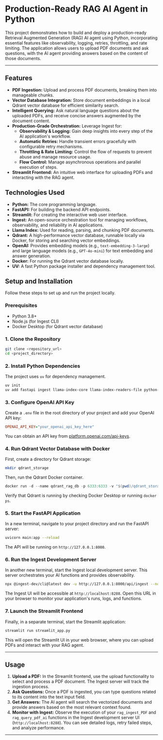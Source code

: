 # Production-Ready RAG AI Agent in Python

This project demonstrates how to build and deploy a production-ready Retrieval Augmented Generation (RAG) AI agent using Python, incorporating essential features like observability, logging, retries, throttling, and rate limiting. The application allows users to upload PDF documents and ask questions, with the AI agent providing answers based on the content of those documents.

-----

## Features

  * **PDF Ingestion:** Upload and process PDF documents, breaking them into manageable chunks.
  * **Vector Database Integration:** Store document embeddings in a local Qdrant vector database for efficient similarity search.
  * **Intelligent Querying:** Ask natural language questions about the uploaded PDFs, and receive concise answers augmented by the document content.
  * **Production-Grade Orchestration:** Leverage Ingest for:
      * **Observability & Logging:** Gain deep insights into every step of the AI application's workflow.
      * **Automatic Retries:** Handle transient errors gracefully with configurable retry mechanisms.
      * **Throttling & Rate Limiting:** Control the flow of requests to prevent abuse and manage resource usage.
      * **Flow Control:** Manage asynchronous operations and parallel execution of steps.
  * **Streamlit Frontend:** An intuitive web interface for uploading PDFs and interacting with the RAG agent.


##  Technologies Used

  * **Python:** The core programming language.
  * **FastAPI:** For building the backend API endpoints.
  * **Streamlit:** For creating the interactive web user interface.
  * **Ingest:** An open-source orchestration tool for managing workflows, observability, and reliability in AI applications.
  * **Llama Index:** Used for reading, parsing, and chunking PDF documents.
  * **Qdrant:** A high-performance vector database, runnable locally via Docker, for storing and searching vector embeddings.
  * **OpenAI:** Provides embedding models (e.g., `text-embedding-3-large`) and large language models (e.g., `GPT-4o-mini`) for text embedding and answer generation.
  * **Docker:** For running the Qdrant vector database locally.
  * **UV:** A fast Python package installer and dependency management tool.


##  Setup and Installation

Follow these steps to set up and run the project locally.

### Prerequisites

  * Python 3.8+
  * Node.js (for Ingest CLI)
  * Docker Desktop (for Qdrant vector database)

### 1\. Clone the Repository

```bash
git clone <repository_url>
cd <project_directory>
```

### 2\. Install Python Dependencies

The project uses `uv` for dependency management.

```bash
uv init
uv add fastapi ingest llama-index-core llama-index-readers-file python-dotenv qdrant-client uvicorn streamlit openai
```

### 3\. Configure OpenAI API Key

Create a `.env` file in the root directory of your project and add your OpenAI API key:

```ini
OPENAI_API_KEY="your_openai_api_key_here"
```

You can obtain an API key from [platform.openai.com/api-keys](https://platform.openai.com/api-keys).

### 4\. Run Qdrant Vector Database with Docker

First, create a directory for Qdrant storage:

```bash
mkdir qdrant_storage
```

Then, run the Qdrant Docker container.

```powershell
docker run -d --name qdrant_rag_db -p 6333:6333 -v "$(pwd)/qdrant_storage:/qdrant/storage" qdrant/qdrant
```

Verify that Qdrant is running by checking Docker Desktop or running `docker ps`.

### 5\. Start the FastAPI Application

In a new terminal, navigate to your project directory and run the FastAPI server:

```bash
uvicorn main:app --reload
```

The API will be running on `http://127.0.0.1:8000`.

### 6\. Run the Ingest Development Server

In another new terminal, start the Ingest local development server. This server orchestrates your AI functions and provides observability.

```bash
npx @ingest-dev/cli@latest dev -u http://127.0.0.1:8000/api/ingest --no-discovery
```

The Ingest UI will be accessible at `http://localhost:8288`. Open this URL in your browser to monitor your application's runs, logs, and functions.

### 7\. Launch the Streamlit Frontend

Finally, in a separate terminal, start the Streamlit application:

```bash
streamlit run streamlit_app.py
```

This will open the Streamlit UI in your web browser, where you can upload PDFs and interact with your RAG agent.

-----

## Usage

1.  **Upload a PDF:** In the Streamlit frontend, use the upload functionality to select and process a PDF document. The Ingest server will track the ingestion process.
2.  **Ask Questions:** Once a PDF is ingested, you can type questions related to its content into the text input field.
3.  **Get Answers:** The AI agent will search the vectorized documents and provide answers based on the most relevant context found.
4.  **Monitor with Ingest:** Observe the execution of your `rag_ingest_PDF` and `rag_query_pdf_ai` functions in the Ingest development server UI (`http://localhost:8288`). You can see detailed logs, retry failed steps, and analyze performance.

----
